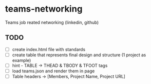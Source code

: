 # teams-networking
Teams job reated networking (linkedin, github)

## TODO

- [ ] create index.html file with standards
- [ ] create table that represents final design and structure (1 project as example)
- [ ] hint - TABLE -> THEAD & TBODY & TFOOT tags
- [ ] load teams.json and render them in page
- [ ] Table headers -> [Members, Project Name, Project URL] 